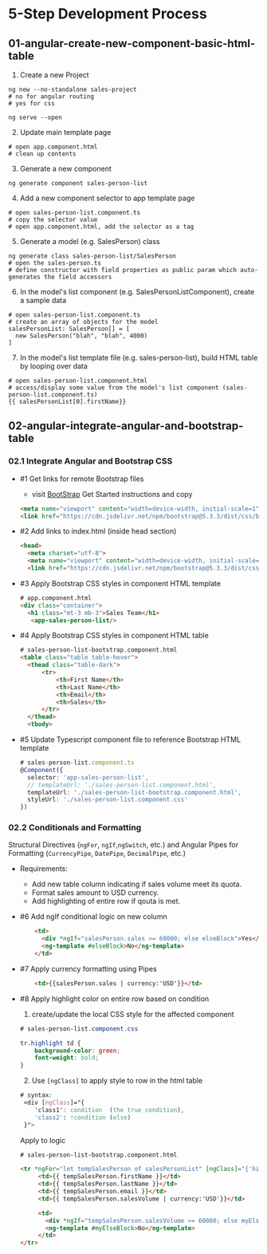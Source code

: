 
# 5-Step Development Process

## 01-angular-create-new-component-basic-html-table
1. Create a new Project
```
ng new --no-standalone sales-project
# no for angular routing
# yes for css

ng serve --open
```

2. Update main template page
```
# open app.component.html
# clean up contents

```
 
3. Generate a new component
```
ng generate component sales-person-list
```
4. Add a new component selector to app template page
```
# open sales-person-list.component.ts
# copy the selector value
# open app.component.html, add the selector as a tag
```
5. Generate a model (e.g. SalesPerson) class
```
ng generate class sales-person-list/SalesPerson
# open the sales-person.ts
# define constructor with field properties as public param which auto-generates the field accessors
```
6. In the model's list component (e.g. SalesPersonListComponent), create a sample data
```
# open sales-person-list.component.ts
# create an array of objects for the model
salesPersonList: SalesPerson[] = [
  new SalesPerson("blah", "blah", 4000)
]

```
7. In the model's list template file (e.g. sales-person-list), build HTML table by looping over data
```
# open sales-person-list.component.html
# access/display some value from the model's list component (sales-person-list.component.ts)
{{ salesPersonList[0].firstName}}
```

## 02-angular-integrate-angular-and-bootstrap-table

### 02.1 Integrate Angular and Bootstrap CSS

- #1 Get links for remote Bootstrap files
  - visit [BootStrap](www.getbootstrap.com) Get Started instructions and copy
  ```html
  <meta name="viewport" content="width=device-width, initial-scale=1">
  <link href="https://cdn.jsdelivr.net/npm/bootstrap@5.3.3/dist/css/bootstrap.min.css" rel="stylesheet" integrity="sha384-QWTKZyjpPEjISv5WaRU9OFeRpok6YctnYmDr5pNlyT2bRjXh0JMhjY6hW+ALEwIH" crossorigin="anonymous">
  ```

- #2 Add links to index.html (inside head section)
  ```html
  <head>
    <meta charset="utf-8">
    <meta name="viewport" content="width=device-width, initial-scale=1">
    <link href="https://cdn.jsdelivr.net/npm/bootstrap@5.3.3/dist/css/bootstrap.min.css" rel="stylesheet" integrity="sha384-QWTKZyjpPEjISv5WaRU9OFeRpok6YctnYmDr5pNlyT2bRjXh0JMhjY6hW+ALEwIH" crossorigin="anonymous">
  ```

- #3 Apply Bootstrap CSS styles in component HTML template 
  ```html
  # app.component.html
  <div class="container">
    <h1 class="mt-3 mb-3">Sales Team</h1>
     <app-sales-person-list/>
  ```
- #4 Apply Bootstrap CSS styles in component HTML table
  ```html
  # sales-person-list-bootstrap.component.html
  <table class="table table-hover">
    <thead class="table-dark">
        <tr>
            <th>First Name</th>
            <th>Last Name</th>
            <th>Email</th>
            <th>Sales</th>
        </tr>
    </thead>
    <tbody>
  ```

- #5 Update Typescript component file to reference Bootstrap HTML template 
  ```typescript
  # sales-person-list.component.ts
  @Component({
    selector: 'app-sales-person-list',
    // templateUrl: './sales-person-list.component.html',
    templateUrl: './sales-person-list-bootstrap.component.html',
    styleUrl: './sales-person-list.component.css'
  })
  ```
### 02.2 Conditionals and Formatting
Structural Directives (`ngFor`, `ngIf`,`ngSwitch`, etc.) and 
Angular Pipes for Formatting (`CurrencyPipe`, `DatePipe`, `DecimalPipe`, etc.)

- Requirements: 
  - Add new table column indicating if sales volume meet its quota.
  - Format sales amount to USD currency.
  - Add highlighting of entire row if qouta is met.
  
- #6 Add ngIf conditional logic on new column
  ```html
      <td>
        <div *ngIf="salesPerson.sales >= 60000; else elseBlock">Yes</div>
        <ng-template #elseBlock>No</ng-template>
      </td>
  ```
- #7 Apply currency formatting using Pipes
  ```html
      <td>{{salesPerson.sales | currency:'USD'}}</td>
  ```

- #8 Apply highlight color on entire row based on condition
   
   1. create/update the local CSS style for the affected component
    ```css
    # sales-person-list.component.css

    tr.highlight td {
        background-color: green;
        font-weight: bold;
    }
    ```
  2. Use `[ngClass]` to apply style to row in the html table
   
   ```css
   # syntax:
    <div [ngClass]="{
       'class1': condition  (the true condition),
       'class2': !condition (else)
    }">
   ```
   Apply to logic
   
   ```html
   # sales-person-list-bootstrap.component.html
   
  <tr *ngFor="let tempSalesPerson of salesPersonList" [ngClass]="{'highlight': tempSalesPerson.salesVolume >= 60000}">
        <td>{{ tempSalesPerson.firstName }}</td>
        <td>{{ tempSalesPerson.lastName }}</td>
        <td>{{ tempSalesPerson.email }}</td>
        <td>{{ tempSalesPerson.salesVolume | currency:'USD'}}</td>

        <td>
          <div *ngIf="tempSalesPerson.salesVolume >= 60000; else myElseBlock">Yes</div>
          <ng-template #myElseBlock>No</ng-template>
        </td>
  </tr>

   ```